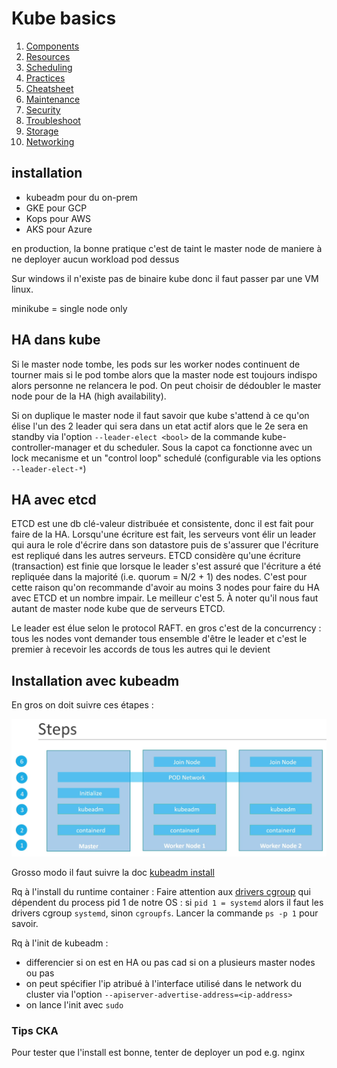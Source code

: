 # Kube basics

1. [Components](./components.md)
2. [Resources](./resources.md)
3. [Scheduling](./scheduling.md)
4. [Practices](./practices.md)
5. [Cheatsheet](./cheatsheet.md)
6. [Maintenance](./maintenance.md)
7. [Security](./security.md)
8. [Troubleshoot](./troubleshoot.md)
9. [Storage](./storage.md)
10. [Networking](./networking.md)



## installation

* kubeadm pour du on-prem
* GKE pour GCP
* Kops pour AWS
* AKS pour Azure

en production, la bonne pratique c'est de taint le master node de maniere à ne deployer aucun workload pod dessus

Sur windows il n'existe pas de binaire kube donc il faut passer par une VM linux.

minikube = single node only

## HA dans kube

Si le master node tombe, les pods sur les worker nodes continuent de tourner mais si le pod tombe alors que la master node est toujours indispo alors personne ne relancera le pod. On peut choisir de dédoubler le master node pour de la HA (high availability).

Si on duplique le master node il faut savoir que kube s'attend à ce qu'on élise l'un des 2 leader qui sera dans un etat actif alors que le 2e sera en standby via l'option `--leader-elect <bool>` de la commande kube-controller-manager et du scheduler. Sous la capot ca fonctionne avec un lock mecanisme et un "control loop" schedulé (configurable via les options `--leader-elect-*`)

## HA avec etcd

ETCD est une db clé-valeur distribuée et consistente, donc il est fait pour faire de la HA. Lorsqu'une écriture est fait, les serveurs vont élir un leader qui aura le role d'écrire dans son datastore puis de s'assurer que l'écriture est repliqué dans les autres serveurs. ETCD considère qu'une écriture (transaction) est finie que lorsque le leader s'est assuré que l'écriture a été repliquée dans la majorité (i.e. quorum = N/2 + 1) des nodes. C'est pour cette raison qu'on recommande d'avoir au moins 3 nodes pour faire du HA avec ETCD et un nombre impair. Le meilleur c'est 5. À noter qu'il nous faut autant de master node kube que de serveurs ETCD.

Le leader est élue selon le protocol RAFT. en gros c'est de la concurrency : tous les nodes vont demander tous ensemble d'être le leader et c'est le premier à recevoir les accords de tous les autres qui le devient

## Installation avec kubeadm

En gros on doit suivre ces étapes :

![installation kubeadm](./images/steps-installation-kubeadm.png)

Grosso modo il faut suivre la doc [kubeadm install](https://kubernetes.io/docs/setup/production-environment/tools/kubeadm/install-kubeadm/)

Rq à l'install du runtime container :
Faire attention aux [drivers cgroup](https://kubernetes.io/docs/setup/production-environment/container-runtimes/#cgroup-drivers) qui dépendent du process pid 1 de notre OS : si `pid 1 = systemd` alors il faut les drivers cgroup `systemd`, sinon `cgroupfs`. Lancer la commande `ps -p 1` pour savoir.

Rq à l'init de kubeadm :
* differencier si on est en HA ou pas cad si on a plusieurs master nodes ou pas
* on peut spécifier l'ip atribué à l'interface utilisé dans le network du cluster via l'option `--apiserver-advertise-address=<ip-address>`
* on lance l'init avec `sudo`

### Tips CKA

Pour tester que l'install est bonne, tenter de deployer un pod e.g. nginx
